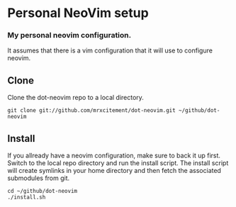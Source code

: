 # Personal NeoVim setup
### My personal neovim configuration.

It assumes that there is a vim configuration that it will use to configure neovim.

## Clone
Clone the dot-neovim repo to a local directory.

```
git clone git://github.com/mrxcitement/dot-neovim.git ~/github/dot-neovim
```

## Install
If you allready have a neovim configuration, make sure to back it up first.
Switch to the local repo directory and run the install script.
The install script will create symlinks in your home directory and then fetch the associated submodules from git.

```
cd ~/github/dot-neovim
./install.sh
```

